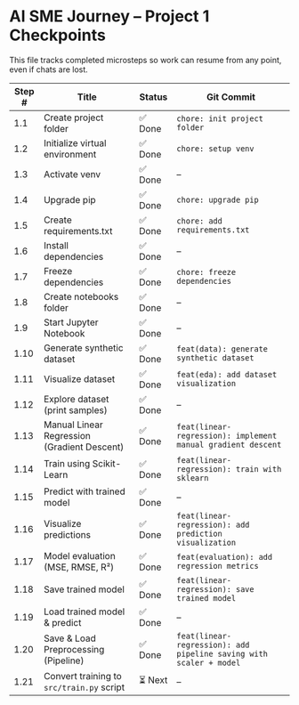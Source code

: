 # AI SME Journey – Project 1 Checkpoints

This file tracks completed microsteps so work can resume from any point, even if chats are lost.

| Step # | Title | Status | Git Commit |
|--------|-------|--------|------------|
| 1.1 | Create project folder | ✅ Done | `chore: init project folder` |
| 1.2 | Initialize virtual environment | ✅ Done | `chore: setup venv` |
| 1.3 | Activate venv | ✅ Done | – |
| 1.4 | Upgrade pip | ✅ Done | `chore: upgrade pip` |
| 1.5 | Create requirements.txt | ✅ Done | `chore: add requirements.txt` |
| 1.6 | Install dependencies | ✅ Done | – |
| 1.7 | Freeze dependencies | ✅ Done | `chore: freeze dependencies` |
| 1.8 | Create notebooks folder | ✅ Done | – |
| 1.9 | Start Jupyter Notebook | ✅ Done | – |
| 1.10 | Generate synthetic dataset | ✅ Done | `feat(data): generate synthetic dataset` |
| 1.11 | Visualize dataset | ✅ Done | `feat(eda): add dataset visualization` |
| 1.12 | Explore dataset (print samples) | ✅ Done | – |
| 1.13 | Manual Linear Regression (Gradient Descent) | ✅ Done | `feat(linear-regression): implement manual gradient descent` |
| 1.14 | Train using Scikit-Learn | ✅ Done | `feat(linear-regression): train with sklearn` |
| 1.15 | Predict with trained model | ✅ Done | – |
| 1.16 | Visualize predictions | ✅ Done | `feat(linear-regression): add prediction visualization` |
| 1.17 | Model evaluation (MSE, RMSE, R²) | ✅ Done | `feat(evaluation): add regression metrics` |
| 1.18 | Save trained model | ✅ Done | `feat(linear-regression): save trained model` |
| 1.19 | Load trained model & predict | ✅ Done | – |
| 1.20 | Save & Load Preprocessing (Pipeline) | ✅ Done | `feat(linear-regression): add pipeline saving with scaler + model` |
| 1.21 | Convert training to `src/train.py` script | ⏳ Next | – |